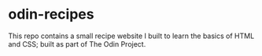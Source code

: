 # odin-recipes

This repo contains a small recipe website I built to learn the basics of HTML and CSS; built as part of The Odin Project.
